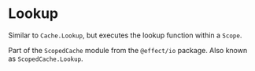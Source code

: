 # Lookup

Similar to `Cache.Lookup`, but executes the lookup function within a `Scope`.

Part of the `ScopedCache` module from the `@effect/io` package. Also known as `ScopedCache.Lookup`.
